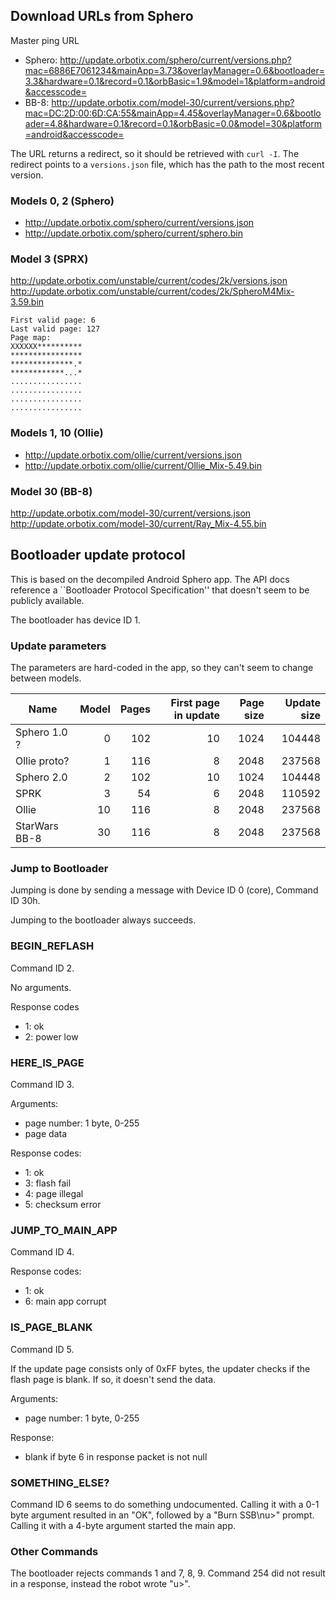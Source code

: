 ## Download URLs from Sphero

Master ping URL
* Sphero: http://update.orbotix.com/sphero/current/versions.php?mac=6886E7061234&mainApp=3.73&overlayManager=0.6&bootloader=3.3&hardware=0.1&record=0.1&orbBasic=1.9&model=1&platform=android&accesscode=
* BB-8: http://update.orbotix.com/model-30/current/versions.php?mac=DC:2D:00:6D:CA:55&mainApp=4.45&overlayManager=0.6&bootloader=4.8&hardware=0.1&record=0.1&orbBasic=0.0&model=30&platform=android&accesscode=

The URL returns a redirect, so it should be retrieved with `curl -I`. The redirect points to a `versions.json` file, which has the path to the most recent version.

### Models 0, 2 (Sphero)

* http://update.orbotix.com/sphero/current/versions.json
* http://update.orbotix.com/sphero/current/sphero.bin

### Model 3 (SPRX)

http://update.orbotix.com/unstable/current/codes/2k/versions.json
http://update.orbotix.com/unstable/current/codes/2k/SpheroM4Mix-3.59.bin

```
First valid page: 6
Last valid page: 127
Page map:
XXXXXX**********
****************
**************.*
************...*
................
................
................
................
```

### Models 1, 10 (Ollie)

* http://update.orbotix.com/ollie/current/versions.json
* http://update.orbotix.com/ollie/current/Ollie_Mix-5.49.bin

### Model 30 (BB-8)

http://update.orbotix.com/model-30/current/versions.json
http://update.orbotix.com/model-30/current/Ray_Mix-4.55.bin

## Bootloader update protocol

This is based on the decompiled Android Sphero app. The API docs reference a ``Bootloader Protocol Specification'' that doesn't seem to be publicly available.

The bootloader has device ID 1.

### Update parameters

The parameters are hard-coded in the app, so they can't seem to change between models.

| Name | Model | Pages | First page in update |  Page size | Update size  |
|---------------|---:|----:|---:|-----:|-------:|
| Sphero 1.0 ?  |  0 | 102 | 10 | 1024 | 104448 |
| Ollie proto?  |  1 | 116 |  8 | 2048 | 237568 |
| Sphero 2.0    |  2 | 102 | 10 | 1024 | 104448 |
| SPRK          |  3 |  54 |  6 | 2048 | 110592 |
| Ollie         | 10 | 116 |  8 | 2048 | 237568 |
| StarWars BB-8 | 30 | 116 |  8 | 2048 | 237568 |

### Jump to Bootloader

Jumping is done by sending a message with Device ID 0 (core), Command ID 30h.

Jumping to the bootloader always succeeds.

### BEGIN_REFLASH

Command ID 2.

No arguments.

Response codes
* 1: ok
* 2: power low

### HERE_IS_PAGE

Command ID 3.

Arguments:
* page number: 1 byte, 0-255
* page data

Response codes:
* 1: ok
* 3: flash fail
* 4: page illegal
* 5: checksum error

### JUMP_TO_MAIN_APP

Command ID 4.

Response codes:
* 1: ok
* 6: main app corrupt

### IS_PAGE_BLANK

Command ID 5.

If the update page consists only of 0xFF bytes, the updater checks if the flash page is blank. If so, it doesn't send the data.

Arguments:
* page number: 1 byte, 0-255

Response:
- blank if byte 6 in response packet is not null

### SOMETHING_ELSE?

Command ID 6 seems to do something undocumented. Calling it with a 0-1 byte argument resulted in an "OK", followed by a "Burn SSB\nu>" prompt. Calling it with a 4-byte argument started the main app.

### Other Commands

The bootloader rejects commands 1 and 7, 8, 9. Command 254 did not result in a response, instead the robot wrote "u>".


